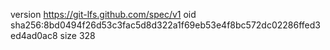 version https://git-lfs.github.com/spec/v1
oid sha256:8bd0494f26d53c3fac5d8d322a1f69eb53e4f8bc572dc02286ffed3ed4ad0ac8
size 328
